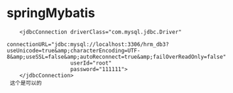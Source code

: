 # springMybatis
        <jdbcConnection driverClass="com.mysql.jdbc.Driver"
                        connectionURL="jdbc:mysql://localhost:3306/hrm_db3?useUnicode=true&amp;characterEncoding=UTF-8&amp;useSSL=false&amp;autoReconnect=true&amp;failOverReadOnly=false"
                        userId="root"
                        password="111111">
        </jdbcConnection>
     这个是可以的   
        
